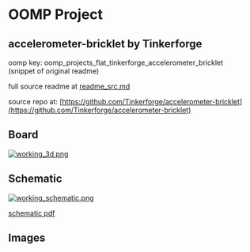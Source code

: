 # OOMP Project  
## accelerometer-bricklet  by Tinkerforge  
  
oomp key: oomp_projects_flat_tinkerforge_accelerometer_bricklet  
(snippet of original readme)  
  
  
  full source readme at [readme_src.md](readme_src.md)  
  
source repo at: [https://github.com/Tinkerforge/accelerometer-bricklet](https://github.com/Tinkerforge/accelerometer-bricklet)  
## Board  
  
[![working_3d.png](working_3d_600.png)](working_3d.png)  
## Schematic  
  
[![working_schematic.png](working_schematic_600.png)](working_schematic.png)  
  
[schematic pdf](working_schematic.pdf)  
## Images  
